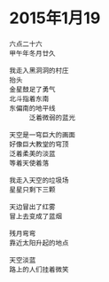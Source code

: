 
# 2015年1月19

	六点二十六
	甲午年冬月廿久
	
	我走入黑洞洞的村庄
	抬头
	金星鼓足了勇气
	北斗指着东南
	东偏南的地平线
	     泛着微弱的蓝光
	
	天空是一穹巨大的画面
	好像巨大教堂的穹顶
	泛着柔美的淡蓝
	等着天使着落
	
	我走入天空的垃圾场
	星星只剩下三颗
	
	天边冒出了红雾
	冒上去变成了蓝烟
	
	残月弯弯
	靠近太阳升起的地点
	
	天空淡蓝
	路上的人们挂着微笑
